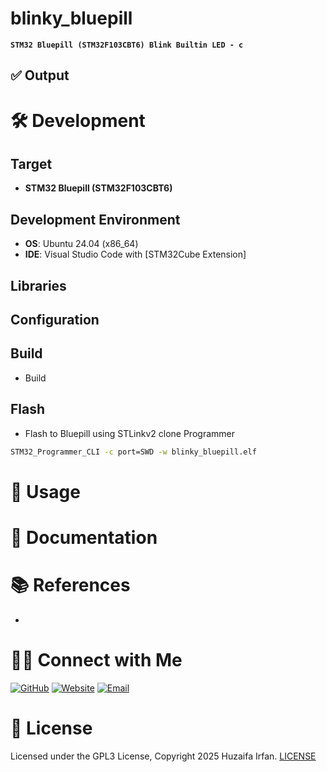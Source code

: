 # blinky_bluepill
**`STM32 Bluepill (STM32F103CBT6) Blink Builtin LED - c`**


<!-- •[Link](#)

<hr>

## 🎬 Demo

[![Demo](https://img.youtube.com/vi/video_id/0.jpg)](https://www.youtube.com/watch?v=video_id)

![overview](overview.drawio.png)

-->

## ✅ Output


# 🛠️ Development

## Target
- **STM32 Bluepill (STM32F103CBT6)**

## Development Environment
- **OS**: Ubuntu 24.04 (x86_64)
- **IDE**: Visual Studio Code with [STM32Cube Extension]

## Libraries

## Configuration

## Build
- Build

## Flash
- Flash to Bluepill using STLinkv2 clone Programmer
```sh
STM32_Programmer_CLI -c port=SWD -w blinky_bluepill.elf
```

# 🚀 Usage


# 📝 Documentation

# 📚 References
- 


# 🤝🏻 Connect with Me

[![GitHub ](https://img.shields.io/badge/Github-%23222.svg?style=for-the-badge&logo=github&logoColor=white)](https://github.com/HuzaifaIrfan/)
[![Website](https://img.shields.io/badge/Website-%23222.svg?style=for-the-badge&logo=google-chrome&logoColor==%234285F4)](https://www.huzaifairfan.com)
[![Email](https://img.shields.io/badge/Email-%23222.svg?style=for-the-badge&logo=gmail&logoColor=%23D14836)](mailto:hi@huzaifairfan.com)

# 📜 License

Licensed under the GPL3 License, Copyright 2025 Huzaifa Irfan. [LICENSE](LICENSE)




